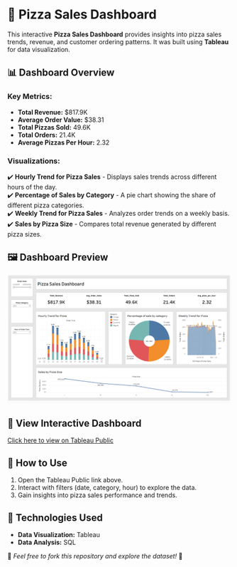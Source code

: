 # 🍕 Pizza Sales Dashboard  

This interactive **Pizza Sales Dashboard** provides insights into pizza sales trends, revenue, and customer ordering patterns. It was built using **Tableau** for data visualization.  

## 📊 Dashboard Overview  

### **Key Metrics:**  
- **Total Revenue:** $817.9K  
- **Average Order Value:** $38.31  
- **Total Pizzas Sold:** 49.6K  
- **Total Orders:** 21.4K  
- **Average Pizzas Per Hour:** 2.32  

### **Visualizations:**  
✔️ **Hourly Trend for Pizza Sales** - Displays sales trends across different hours of the day.  
✔️ **Percentage of Sales by Category** - A pie chart showing the share of different pizza categories.  
✔️ **Weekly Trend for Pizza Sales** - Analyzes order trends on a weekly basis.  
✔️ **Sales by Pizza Size** - Compares total revenue generated by different pizza sizes.  

## 🖼️ Dashboard Preview  
![Pizza Sales Dashboard](Pizza_Sales_Dashboard.png)

## 🔗 View Interactive Dashboard  
[Click here to view on Tableau Public](https://public.tableau.com/views/PizzaSalesDashboard_17417628681100/Dashboard1?:language=en-US&:sid=&:redirect=auth&:display_count=n&:origin=viz_share_link)  

## 📂 How to Use  
1. Open the Tableau Public link above.  
2. Interact with filters (date, category, hour) to explore the data.  
3. Gain insights into pizza sales performance and trends.  

## 📌 Technologies Used  
- **Data Visualization:** Tableau
- **Data Analysis:** SQL

📢 *Feel free to fork this repository and explore the dataset!* 🚀  

